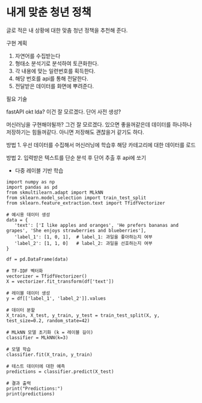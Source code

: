 # 내게 맞춘 청년 정책


글로 적은 내 상황에 대한 맞춤 청년 정책을 추천해 준다.

구현 계획

1. 자연어를 수집받는다
2. 형태소 분석기로 분석하여 토큰화한다.
3. 각 내용에 맞는 일련번호를 획득한다.
4. 해당 번호를 api를 통해 전달한다.
5. 전달받은 데이터를 화면에 뿌려준다.

필요 기술

fastAPI
okt
lda? 이건 잘 모르겠다.
단어 사전 생성?

머신러닝을 구현해야될까? 그건 잘 모르겠다.
있으면 좋을꺼같은데 데이터를 하나하나 저장하기는 힘들꺼같다.
아니면 저장해도 괜찮을거 같기도 하다.

방법 1.
 우선 데이터를 수집해서 머신러닝에 학습후 해당 카테고리에 대한 데이터를 로드

방법 2.
 입력받은 텍스트를 단순 분석 후 단어 추출 후 api에 쏘기

 - 다중 레이블 기반 학습
 ```
 import numpy as np
import pandas as pd
from skmultilearn.adapt import MLkNN
from sklearn.model_selection import train_test_split
from sklearn.feature_extraction.text import TfidfVectorizer

# 예시용 데이터 생성
data = {
    'text': ['I like apples and oranges', 'He prefers bananas and grapes', 'She enjoys strawberries and blueberries'],
    'label_1': [1, 0, 1],  # label_1: 과일을 좋아하는지 여부
    'label_2': [1, 1, 0]   # label_2: 과일을 선호하는지 여부
}

df = pd.DataFrame(data)

# TF-IDF 벡터화
vectorizer = TfidfVectorizer()
X = vectorizer.fit_transform(df['text'])

# 레이블 데이터 생성
y = df[['label_1', 'label_2']].values

# 데이터 분할
X_train, X_test, y_train, y_test = train_test_split(X, y, test_size=0.2, random_state=42)

# MLkNN 모델 초기화 (k = 레이블 길이)
classifier = MLkNN(k=3)

# 모델 학습
classifier.fit(X_train, y_train)

# 테스트 데이터에 대한 예측
predictions = classifier.predict(X_test)

# 결과 출력
print("Predictions:")
print(predictions)

 ```
